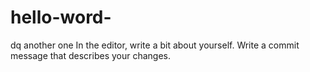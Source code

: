 # hello-word-
dq another one
In the editor, write a bit about yourself.
Write a commit message that describes your changes.
